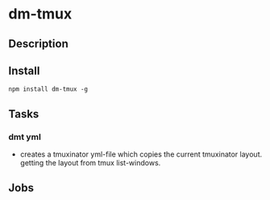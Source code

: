 # dm-tmux

## Description

## Install

```
npm install dm-tmux -g
```

## Tasks

### dmt yml
* creates a tmuxinator yml-file which copies the current tmuxinator layout. getting the layout from tmux list-windows.

## Jobs
